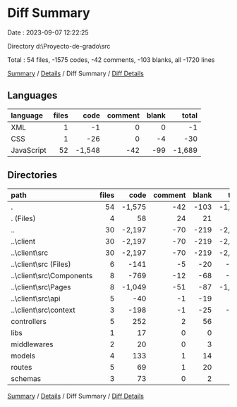 # Diff Summary

Date : 2023-09-07 12:22:25

Directory d:\\Proyecto-de-grado\\src

Total : 54 files,  -1575 codes, -42 comments, -103 blanks, all -1720 lines

[Summary](results.md) / [Details](details.md) / Diff Summary / [Diff Details](diff-details.md)

## Languages
| language | files | code | comment | blank | total |
| :--- | ---: | ---: | ---: | ---: | ---: |
| XML | 1 | -1 | 0 | 0 | -1 |
| CSS | 1 | -26 | 0 | -4 | -30 |
| JavaScript | 52 | -1,548 | -42 | -99 | -1,689 |

## Directories
| path | files | code | comment | blank | total |
| :--- | ---: | ---: | ---: | ---: | ---: |
| . | 54 | -1,575 | -42 | -103 | -1,720 |
| . (Files) | 4 | 58 | 24 | 21 | 103 |
| .. | 30 | -2,197 | -70 | -219 | -2,486 |
| ..\\client | 30 | -2,197 | -70 | -219 | -2,486 |
| ..\\client\\src | 30 | -2,197 | -70 | -219 | -2,486 |
| ..\\client\\src (Files) | 6 | -141 | -5 | -20 | -166 |
| ..\\client\\src\\Components | 8 | -769 | -12 | -68 | -849 |
| ..\\client\\src\\Pages | 8 | -1,049 | -51 | -87 | -1,187 |
| ..\\client\\src\\api | 5 | -40 | -1 | -19 | -60 |
| ..\\client\\src\\context | 3 | -198 | -1 | -25 | -224 |
| controllers | 5 | 252 | 2 | 56 | 310 |
| libs | 1 | 17 | 0 | 0 | 17 |
| middlewares | 2 | 20 | 0 | 3 | 23 |
| models | 4 | 133 | 1 | 14 | 148 |
| routes | 5 | 69 | 1 | 20 | 90 |
| schemas | 3 | 73 | 0 | 2 | 75 |

[Summary](results.md) / [Details](details.md) / Diff Summary / [Diff Details](diff-details.md)
